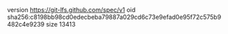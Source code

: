 version https://git-lfs.github.com/spec/v1
oid sha256:c8198bb98cd0edecbeba79887a029cd6c73e9efad0e95f72c575b9482c4e9239
size 13413
